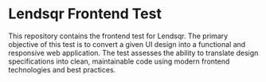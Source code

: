 # Lendsqr Frontend Test

This repository contains the frontend test for Lendsqr. The primary objective of this test is to convert a given UI design into a functional and responsive web application. The test assesses the ability to translate design specifications into clean, maintainable code using modern frontend technologies and best practices.
